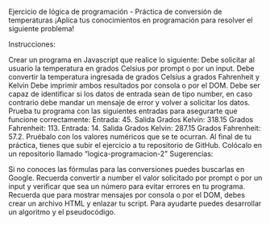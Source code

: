 Ejercicio de lógica de programación - Práctica de conversión de temperaturas
¡Aplica tus conocimientos en programación para resolver el siguiente problema!

Instrucciones:

Crear un programa en Javascript que realice lo siguiente:
Debe solicitar al usuario la temperatura en grados Celsius por prompt o por un input.
Debe convertir la temperatura ingresada de grados Celsius a grados Fahrenheit y Kelvin
Debe imprimir ambos resultados por consola o por el DOM.
Debe ser capaz de identificar si los datos de entrada sean de tipo number, en caso contrario debe mandar un mensaje de error y volver a solicitar los datos.
Prueba tu programa con las siguientes entradas para asegurarte que funcione correctamente:
Entrada: 
45.
Salida
Grados Kelvin: 318.15
Grados Fahrenheit: 113. 
Entrada:
 14.
Salida
Grados Kelvin: 287.15
Grados Fahrenheit: 57.2. 
Pruébalo con los valores numéricos que se te ocurran.
Al final de tu práctica, tienes que subir el ejercicio a tu repositorio de GitHub.
Colócalo en un repositorio llamado “logica-programacion-2”
Sugerencias:

Si no conoces las fórmulas para las conversiones puedes buscarlas en Google.
Recuerda convertir a number el valor solicitado por prompt o por un input y verificar que sea un número para evitar errores en tu programa.
Recuerda que para mostrar mensajes por consola o por el DOM, debes crear un archivo HTML y enlazar tu script.
Para ayudarte puedes desarrollar un algoritmo y el pseudocódigo.